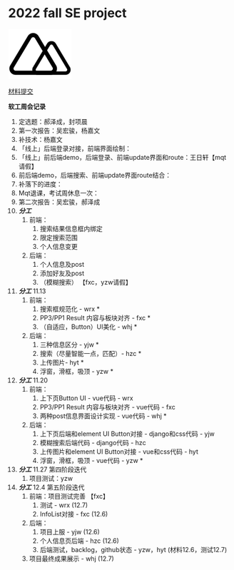 # 2022 fall SE project

<img src="./xyapp/vue_with_route/src/assets/logo.svg">

[材料提交](https://disk.pku.edu.cn/link/A53FEA0B967BFEF39C6C7EA2BE4DDBE3)

**软工周会记录**

1. 定选题：郝泽成，封项晨
2. 第一次报告：吴宏骏，杨嘉文
3. 补技术：杨嘉文
4. 「线上」后端登录对接，前端界面绘制：
5. 「线上」前后端demo，后端登录、前端update界面和route：王日轩【mqt 请假】
6. 前后端demo，后端搜索、前端update界面route结合：
7. 补落下的进度：
8. Mqt退课，考试周休息一次：
9. 第二次报告：吴宏骏，郝泽成
10. ***分工***
    1. 前端：
        1. 搜索结果信息框内绑定
        2. 限定搜索范围
        3. 个人信息变更
    2. 后端：
        1. 个人信息及post
        2. 添加好友及post
        3. （模糊搜索）
    【fxc，yzw请假】
11.  ***分工*** 11.13
     1. 前端：
        1. 搜索框规范化 - wrx *
        2. PP3/PP1 Result 内容与板块对齐 - fxc *
        3. （自适应，Button）UI美化 - whj *
     2. 后端：
        1. 三种信息区分 - yjw *
        2. 搜索（尽量智能一点，匹配）- hzc *
        3. 上传图片- hyt *
        4. 浮窗，滑框，吸顶 - yzw *
12.  ***分工*** 11.20
     1. 前端：
        1. 上下页Button UI - vue代码 - wrx
        2. PP3/PP1 Result 内容与板块对齐 - vue代码 - fxc
        3. 两种post信息界面设计实现 - vue代码 - whj *
     2. 后端：
        1. 上下页后端和element UI Button对接 - django和css代码 - yjw
        2. 模糊搜索后端代码 - django代码 - hzc
        3. 上传图片和element UI Button对接 - vue和css代码 - hyt
        4. 浮窗，滑框，吸顶 - vue代码 - yzw *
13. ***分工*** 11.27 第四阶段迭代
    1.  项目测试：yzw
14. ***分工*** 12.4 第五阶段迭代
    1.  前端：项目测试完善 【fxc】
        1.  测试 - wrx (12.7)
        2.  InfoList对接 - fxc (12.6)
    2.  后端：
        1.  项目上服 - yjw (12.6)
        2.  个人信息页后端 - hzc (12.6)
        3.  后端测试，backlog，github状态 - yzw，hyt (材料12.6，测试12.7)
    3.  项目最终成果展示 - whj (12.7)